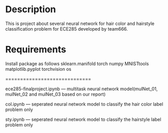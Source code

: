 Description
================================
This is project about several neural network for hair color and hairstyle classification problem for ECE285 developed by team666.

Requirements
=======================
Install package as follows
sklearn.manifold
torch
numpy
MNISTtools
matplotlib.pyplot
torchvision
os

=============================

ece285-finalproject.ipynb — multitask neural network model(mulNet_01, mulNet_02 and mulNet_03 based on our report)

col.ipynb — seperated neural network model to classify the hair color label problem only

sty.ipynb — seperated neural network model to classify the hairstyle label problem only
